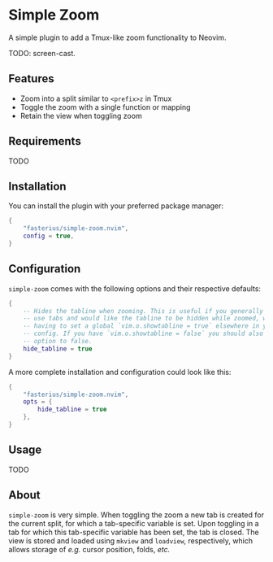 # Simple Zoom

A simple plugin to add a Tmux-like zoom functionality to Neovim.

TODO: screen-cast.

## Features

 - Zoom into a split similar to `<prefix>z` in Tmux
 - Toggle the zoom with a single function or mapping
 - Retain the view when toggling zoom

## Requirements

TODO

## Installation

You can install the plugin with your preferred package manager:

```lua
{
    "fasterius/simple-zoom.nvim",
    config = true,
}
```

## Configuration

`simple-zoom` comes with the following options and their respective defaults:

```lua
{
    -- Hides the tabline when zooming. This is useful if you generally don't
    -- use tabs and would like the tabline to be hidden while zoomed, while not
    -- having to set a global `vim.o.showtabline = true` elsewhere in your
    -- config. If you have `vim.o.showtabline = false` you should also set this
    -- option to false.
    hide_tabline = true
}
```

A more complete installation and configuration could look like this:

```lua
{
    "fasterius/simple-zoom.nvim",
    opts = {
        hide_tabline = true
    },
}
```

## Usage

TODO

## About

`simple-zoom` is very simple. When toggling the zoom a new tab is created for
the current split, for which a tab-specific variable is set. Upon toggling in a
tab for which this tab-specific variable has been set, the tab is closed. The
view is stored and loaded using `mkview` and `loadview`, respectively, which
allows storage of _e.g._ cursor position, folds, _etc._
